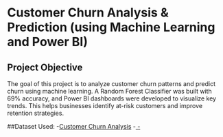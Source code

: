 # Customer Churn Analysis & Prediction (using Machine Learning and Power BI)
## Project Objective
The goal of this project is to analyze customer churn patterns and predict churn using machine learning. A Random Forest Classifier was built with 69% accuracy, and Power BI dashboards were developed to visualize key trends. This helps businesses identify at-risk customers and improve retention strategies.

##Dataset Used:
-<a href="https://1drv.ms/x/s!AvanMTlOHY4KikOMfpCy4kpTYxcD">Customer Churn Analysis</a>
-<a href="https://github.com/Mubasheerashirur/Customer-Churn-Analysis/edit/main/README.md">
-<a href="https://github.com/Mubasheerashirur/Customer-Churn-Analysis">
